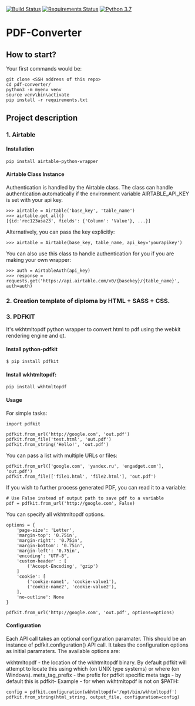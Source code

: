 [![Build Status](https://travis-ci.org/sergiishevchenko/pdf-converter.svg?branch=master)](https://travis-ci.org/sergiishevchenko/pdf-converter)
[![Requirements Status](https://requires.io/github/sergiishevchenko/pdf-converter/requirements.svg?branch=master)](https://requires.io/github/sergiishevchenko/pdf-converter/requirements/?branch=master)
[![Python 3.7](https://img.shields.io/badge/python-3.7-blue.svg)](https://www.python.org/downloads/release/python-374/)

# PDF-Converter

## How to start?
Your first commands would be:
```
git clone <SSH address of this repo>
cd pdf-converter/
python3 -m myenv venv
source venv\bin\activate
pip install -r requirements.txt
```
## Project description
### 1. Airtable
#### Installation
```
pip install airtable-python-wrapper
```
#### Airtable Class Instance

Authentication is handled by the Airtable class. 
The class can handle authentication automatically if the environment variable AIRTABLE_API_KEY is set with your api key.
```
>>> airtable = Airtable('base_key', 'table_name')
>>> airtable.get_all()
[{id:'rec123asa23', fields': {'Column': 'Value'}, ...}]
```
Alternatively, you can pass the key explicitly:
```
>>> airtable = Airtable(base_key, table_name, api_key='yourapikey')
```
You can also use this class to handle authentication for you if you are making your own wrapper:
```
>>> auth = AirtableAuth(api_key)
>>> response = requests.get('https://api.airtable.com/v0/{basekey}/{table_name}', auth=auth)
```
### 2. Creation template of diploma by HTML + SASS + CSS.
### 3. PDFKIT
It's wkhtmltopdf python wrapper to convert html to pdf using the webkit rendering engine and qt.
#### Install python-pdfkit
```
$ pip install pdfkit
```
#### Install wkhtmltopdf:
```
pip install wkhtmltopdf
```
#### Usage
For simple tasks:
```
import pdfkit

pdfkit.from_url('http://google.com', 'out.pdf')
pdfkit.from_file('test.html', 'out.pdf')
pdfkit.from_string('Hello!', 'out.pdf')
```
You can pass a list with multiple URLs or files:
```
pdfkit.from_url(['google.com', 'yandex.ru', 'engadget.com'], 'out.pdf')
pdfkit.from_file(['file1.html', 'file2.html'], 'out.pdf')
```
If you wish to further process generated PDF, you can read it to a variable:
```
# Use False instead of output path to save pdf to a variable
pdf = pdfkit.from_url('http://google.com', False)
```
You can specify all wkhtmltopdf options.
```
options = {
    'page-size': 'Letter',
    'margin-top': '0.75in',
    'margin-right': '0.75in',
    'margin-bottom': '0.75in',
    'margin-left': '0.75in',
    'encoding': "UTF-8",
    'custom-header' : [
        ('Accept-Encoding', 'gzip')
    ]
    'cookie': [
        ('cookie-name1', 'cookie-value1'),
        ('cookie-name2', 'cookie-value2'),
    ],
    'no-outline': None
}

pdfkit.from_url('http://google.com', 'out.pdf', options=options)
```
#### Configuration
Each API call takes an optional configuration paramater. This should be an instance of pdfkit.configuration() API call. It takes the configuration options as initial paramaters. The available options are:

wkhtmltopdf - the location of the wkhtmltopdf binary. By default pdfkit will attempt to locate this using which (on UNIX type systems) or where (on Windows).
meta_tag_prefix - the prefix for pdfkit specific meta tags - by default this is pdfkit-
Example - for when wkhtmltopdf is not on $PATH:
```
config = pdfkit.configuration(wkhtmltopdf='/opt/bin/wkhtmltopdf')
pdfkit.from_string(html_string, output_file, configuration=config)
```